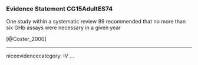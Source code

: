 ### Evidence Statement CG15AdultES74
One study within a systematic review 89 recommended that no more than six GHb assays were necessary in a given year 

[@Coster_2000]

---
niceevidencecategory: IV
...


